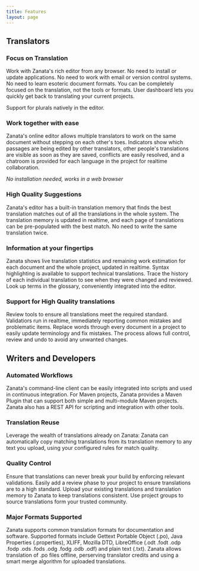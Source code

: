 ```yaml
---
title: Features
layout: page
---
```


## Translators


### Focus on Translation
<!--
 - plural support
 - dashboard (recent addition)
-->

Work with Zanata's rich editor from any browser. No need to install or update applications. No need to work with email or version control systems. No need to learn esoteric document formats. You can be completely focused on the translation, not the tools or formats.
User dashboard lets you quickly get back to translating your current projects.

Support for plurals natively in the editor.


### Work together with ease
<!--
 - concurrent editing of the same document, immediately shared
    - position indicators
    - conflict resolution
    - chatroom
  -->

Zanata's online editor allows multiple translators to work on the same document without stepping on each other's toes. Indicators show which passages are being edited by other translators, other people's translations are visible as soon as they are saved, conflicts are easily resolved, and a chatroom is provided for each language in the project for realtime collaboration.


*No installation needed, works in a web browser*



### High Quality Suggestions
<!--
 - shared translation memory, updated in realtime
 - TM merge - re-use translations from similar documents
-->

Zanata's editor has a built-in translation memory that finds the best translation matches out of all the translations in the whole system. The translation memory is updated in realtime, and each page of translations can be pre-populated with the best match. No need to write the same translation twice.


### Information at your fingertips
<!--
 - syntax highlighting
 - live statistics
 - translation history
 - glossary
-->

Zanata shows live translation statistics and remaining work estimation for each document and the whole project, updated in realtime. Syntax highlighting is available to support technical translations. Trace the history of each individual translation to see when they were changed and reviewed. Look up terms in the glossary, conveniently integrated into the editor.



### Support for High Quality translations
<!--
 - project-wide search & replace
 - review workflow
-->

Review tools to ensure all translations meet the required standard. Validatiors run in realtime, immediately reporting common mistakes and problematic items. Replace words through every document in a project to easily update terminology and fix mistakes. The process allows full control, review and undo to avoid any unwanted changes.


## Writers and Developers


### Automated Workflows

<!--
 - CLI client (fedora package, downloadable script)
 - Maven Plugin, supports multi-module projects
 - REST API for push, pull, stats
 - skynet integration
-->

Zanata's command-line client can be easily integrated into scripts and used in continuous integration. For Maven projects, Zanata provides a Maven Plugin that can support both simple and multi-module Maven projects. Zanata also has a REST API for scripting and integration with other tools.


### Translation Reuse
<!--
 - automatic reuse (copytrans), configurable
-->

Leverage the wealth of translations already on Zanata: Zanata can automatically copy matching translations from its translation memory to any text you upload, using your configured rules for match quality.


### Quality Control
<!--
 - enforced validations (TODO check that it is deployed before including in feature highlight)
 - translation reviews (optional)
 - TMX import/export (TODO put this in translator section as well)
 - Project Groups
 - Access control: Fedora projects limited to Fedora logins
-->

Ensure that translations can never break your build by enforcing relevant validations. Easily add a review phase to your project to ensure translations are to a high standard. Upload your existing translations and translation memory to Zanata to keep translations consistent. Use project groups to source translations form your trusted community.


### Major Formats Supported
<!--
 - supports Gettext(PO), Properties, XLIFF, LibreOffice (ODT, etc.), Mozilla DTD
 - publican/docbook workflow
 - smart merge of PO files after offline translation
 - preserves PO translation credits
 - ignore outdated translations in uploaded Properties files
-->

Zanata supports common translation formats for documentation and software. Supported formats include Gettext Portable Object (.po), Java Properties (.properties), XLIFF, Mozilla DTD, LibreOffice (.odt .fodt .odp .fodp .ods .fods .odg .fodg .odb .odf) and plain text (.txt). Zanata allows translation of .po files offline, perserving translator credits and using a smart merge algorithm for uploaded translations.

<!--
## General

 - Very large documents and projects supported (REST and editor)
 - Login systems supported:
    - username/password (native Zanata)
    - OpenID: Google, Yahoo, Fedora
    - Kerberos
    - nukes (jboss.org)

## This is not really a feature

 - built and supported by Red Hat engineers
    - resources to respond to new feature requests (this is probably misleading)
    - dedicated development team without the cost of commercial tools

-->